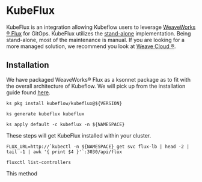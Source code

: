 # KubeFlux

KubeFlux is an integration allowing Kubeflow users to leverage [WeaveWorks &#174; Flux]("https://www.weave.works/oss/flux/") for GitOps. KubeFlux utilizes the [stand-alone]("https://github.com/weaveworks/flux/tree/master/site/standalone") implementation. Being stand-alone, most of the maintenance is manual. If you are looking for a more managed solution, we recommend you look at [Weave Cloud &#174;]("https://www.weave.works/product/cloud/").

## Installation

We have packaged WeaveWorks&#174; Flux as a ksonnet package as to fit with the overall architecture of Kubeflow. We will pick up from the installation guide found [here]("https://github.com/kubeflow/kubeflow#setup").



```
ks pkg install kubeflow/kubeflux@${VERSION}

ks generate kubeflux kubeflux

ks apply default -c kubeflux -n ${NAMESPACE}
```

These steps will get KubeFlux installed within your cluster.

```
FLUX_URL=http://`kubectl -n ${NAMESPACE} get svc flux-lb | head -2 | tail -1 | awk '{ print $4 }'`:3030/api/flux

fluxctl list-controllers

```

This method
